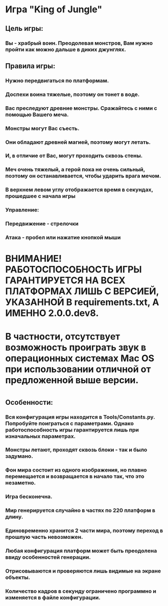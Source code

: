 # Игра "King of Jungle"
## Цель игры:
### Вы - храбрый воин. Преодолевая монстров, Вам нужно пройти как можно дальше в диких джунглях.
## Правила игры:
### Нужно передвигаться по платформам.
### Доспехи воина тяжелые, поэтому он тонет в воде.
### Вас преследуют древние монстры. Сражайтесь с ними с помощью Вашего меча.
### Монстры могут Вас съесть.
### Они обладают древней магией, поэтому могут летать.
### И, в отличие от Вас, могут проходить сквозь стены.
### Меч очень тяжелый, а герой пока не очень сильный, поэтому он останавливается, чтобы ударить врага мечом.
### В верхнем левом углу отображается время в секундах, прошедшее с начала игры
### Управление:
### Передвижение - стрелочки
### Атака - пробел или нажатие кнопкой мыши
### 
#
# ВНИМАНИЕ! РАБОТОСПОСОБНОСТЬ ИГРЫ ГАРАНТИРУЕТСЯ НА ВСЕХ ПЛАТФОРМАХ ЛИШЬ С ВЕРСИЕЙ, УКАЗАННОЙ В requirements.txt, А ИМЕННО 2.0.0.dev8.
# В частности, отсутствует возможность проиграть звук в операционных системах Mac OS при использовании отличной от предложенной выше версии.
#
## Особенности:
### Вся конфигурация игры находится в Tools/Constants.py. Попробуйте поиграться с параметрами. Однако работоспособность игры гарантируется лишь при изначальных параметрах.
### Монстры летают, проходят сквозь блоки - так и было задумано.
### Фон мира состоит из одного изображения, но плавно перемещается и возвращается в начало так, что это незаметно.
### Игра бесконечна.
### Мир генерируется случайно в частях по 220 платформ в длину.
### Единовременно хранится 2 части мира, поэтому переход в прошлую часть невозможен.
### Любая конфигурация платформ может быть преодолена ввиду особенностей генерации.
### Отрисовываются и проверяются лишь видимые на экране объекты.
### Количество кадров в секунду ограничено программно и изменяется в файле конфигурации.
